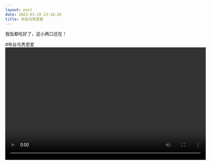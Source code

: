 ```yaml
---
layout: post
date: 2023-03-29 23:16:39
title: 布谷鸟秀恩爱
---
```

我饭都吃好了，这小两口还在！

#布谷鸟秀恩爱
<video width="640" height="360" controls>
  <source src="https://youtu.be/VEc-V8iHq5o" type="video/mp4">
  Your browser does not support the video tag.
</video>

